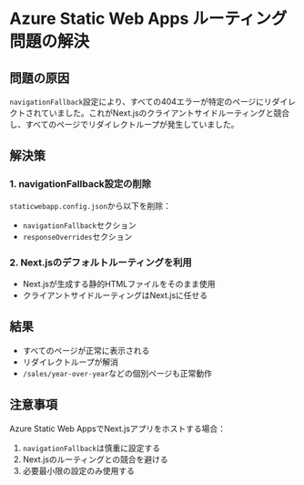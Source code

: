 # Azure Static Web Apps ルーティング問題の解決

## 問題の原因

`navigationFallback`設定により、すべての404エラーが特定のページにリダイレクトされていました。これがNext.jsのクライアントサイドルーティングと競合し、すべてのページでリダイレクトループが発生していました。

## 解決策

### 1. navigationFallback設定の削除
`staticwebapp.config.json`から以下を削除：
- `navigationFallback`セクション
- `responseOverrides`セクション

### 2. Next.jsのデフォルトルーティングを利用
- Next.jsが生成する静的HTMLファイルをそのまま使用
- クライアントサイドルーティングはNext.jsに任せる

## 結果

- すべてのページが正常に表示される
- リダイレクトループが解消
- `/sales/year-over-year`などの個別ページも正常動作

## 注意事項

Azure Static Web AppsでNext.jsアプリをホストする場合：
1. `navigationFallback`は慎重に設定する
2. Next.jsのルーティングとの競合を避ける
3. 必要最小限の設定のみ使用する